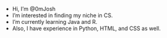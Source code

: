 - Hi, I’m @0mJosh
- I’m interested in finding my niche in CS. 
- I’m currently learning Java and R.
- Also, I have experience in Python, HTML, and CSS as well.

<!---
0mJosh/0mJosh is a ✨ special ✨ repository because its `README.md` (this file) appears on your GitHub profile.
You can click the Preview link to take a look at your changes.
--->
